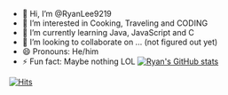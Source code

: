 - 👋 Hi, I’m @RyanLee9219
- 👀 I’m interested in Cooking, Traveling and CODING
- 🌱 I’m currently learning Java, JavaScript and C
- 💞️ I’m looking to collaborate on ... (not figured out yet)
- 😄 Pronouns: He/him
- ⚡ Fun fact: Maybe nothing LOL
[![Ryan's GitHub stats](https://github-readme-stats.vercel.app/api?username=RyanLee9219)](https://github.com/anuraghazra/github-readme-stats)


[![Hits](https://hits.seeyoufarm.com/api/count/incr/badge.svg?url=https%3A%2F%2Fgithub.com%2Fgjbae1212%2Fhit-counter&count_bg=%233DC1C8&title_bg=%23F71730&icon=&icon_color=%23E7E7E7&title=hits&edge_flat=false)](https://hits.seeyoufarm.com)
